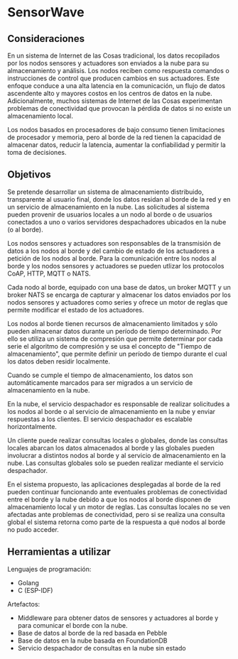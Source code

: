 # SensorWave

## Consideraciones

En un sistema de Internet de las Cosas tradicional, los datos recopilados por los nodos sensores y actuadores son enviados a la nube para su almacenamiento y análisis. Los nodos reciben como respuesta comandos o instrucciones de control que producen cambios en sus actuadores. Este enfoque conduce a una alta latencia en la comunicación, un flujo de datos ascendente alto y mayores costos en los centros de datos en la nube. Adicionalmente, muchos sistemas de Internet de las Cosas experimentan problemas de conectividad que provocan la pérdida de datos si no existe un almacenamiento local.

Los nodos basados en procesadores de bajo consumo tienen limitaciones de procesador y memoria, pero al borde de la red tienen la capacidad de almacenar datos, reducir la latencia, aumentar la confiabilidad y permitir la toma de decisiones.

## Objetivos

Se pretende desarrollar un  sistema de almacenamiento distribuido, transparente al usuario final, donde los datos residan al borde de la red y en un servicio de almacenamiento en la nube. Las solicitudes al sistema pueden provenir de usuarios locales a un nodo al borde o de usuarios conectados a uno o varios servidores despachadores ubicados en la nube (o al borde). 

Los nodos sensores y actuadores son responsables de la transmisión de datos a los nodos al borde y del cambio de estado de los actuadores a petición de los nodos al borde. Para la comunicación entre los nodos al borde y los nodos sensores y actuadores se pueden utlizar los protocolos CoAP, HTTP, MQTT o NATS.

Cada nodo al borde, equipado con una base de datos, un broker MQTT y un broker NATS se encarga de capturar y almacenar los datos enviados por los nodos sensores y actuadores como series y ofrece un motor de reglas que permite modificar el estado de los actuadores.

Los nodos al borde tienen recursos de almacenamiento limitados y sólo pueden almacenar datos durante un período de tiempo determinado. Por ello se utiliza un sistema de compresión que permite determinar por cada serie el algoritmo de compresión y se usa el concepto de "Tiempo de almacenamiento", que permite definir un período de tiempo durante el cual los datos deben residir localmente.

Cuando se cumple el tiempo de almacenamiento, los datos son automáticamente marcados para ser migrados a un servicio de almacenamiento en la nube.

En la nube, el servicio despachador es responsable de realizar solicitudes a los nodos al borde o al servicio de almacenamiento en la nube y enviar respuestas a los clientes. El servicio despachador es escalable horizontalmente.

Un cliente puede realizar consultas locales o globales, donde las consultas locales abarcan los datos almacenados al borde y las globales pueden involucrar a distintos nodos al borde y al servicio de almacenamiento en la nube. Las consultas globales solo se pueden realizar mediante el servicio despachador.

En el sistema propuesto, las aplicaciones desplegadas al borde de la red pueden continuar funcionando ante eventuales problemas de conectividad entre el borde y la nube debido a que los nodos al borde disponen de almacenamiento local y un motor de reglas. Las consultas locales no se ven afectadas ante problemas de conectividad, pero si se realiza una consulta global el sistema retorna como parte de la respuesta a qué nodos al borde no pudo acceder.

## Herramientas a utilizar

Lenguajes de programación:
- Golang
- C (ESP-IDF)

Artefactos:
- Middleware para obtener datos de sensores y actuadores al borde y para comunicar el borde con la nube.
- Base de datos al borde de la red basada en Pebble
- Base de datos en la nube basada en FoundationDB
- Servicio despachador de consultas en la nube sin estado

